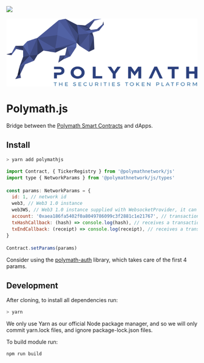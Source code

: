 <a href="https://t.me/polymathnetwork"><img src="https://img.shields.io/badge/50k+-telegram-blue.svg" target="_blank"></a>

![Polymath](Polymath.png)

# Polymath.js

Bridge between the [Polymath Smart Contracts](https://github.com/PolymathNetwork/polymath-core) and dApps.

## Install

```bash
> yarn add polymathjs
```

```javascript
import Contract, { TickerRegistry } from '@polymathnetwork/js'
import type { NetworkParams } from '@polymathnetwork/js/types'

const params: NetworkParams = {
  id: 1, // network id
  web3, // Web3 1.0 instance
  web3WS, // Web3 1.0 instance supplied with WebsocketProvider, it can be the same instance as the one above
  account: '0xaea186fa5402f0a8049786099c3f2881c1e21767', // transactions sender
  txHashCallback: (hash) => console.log(hash), // receives a transaction hash every time one was generated
  txEndCallback: (receipt) => console.log(receipt), // receives a transaction receipt every time one was mined
}

Contract.setParams(params)
```

Consider using the [polymath-auth](https://www.npmjs.com/package/polymath-auth) library, which takes care of the
first 4 params.

## Development
After cloning, to install all dependencies run:
```bash
> yarn
```
We only use Yarn as our official Node package manager, and so we will only commit yarn.lock files, and ignore package-lock.json files.

To build module run:
```
npm run build
```